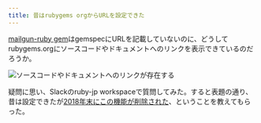 ```yaml
---
title: 昔はrubygems orgからURLを設定できた
---
```

[mailgun-ruby gem](https://rubygems.org/gems/mailgun-ruby)はgemspecにURLを記載していないのに、どうしてrubygems.orgにソースコードやドキュメントへのリンクを表示できているのだろうか。

![](https://lh3.googleusercontent.com/docs/AG8NV2YRc8NVVYV-nQHZikzAeyYXvzZbmfH0nNFnr_5VXHd-tL5eEsH61jwvoSdaOlZat55303JU--7_KsZpsgYZUcaWePArwqf1163uNpc98QWgGbtK9JRrojaFl_GhxzKSjTKotMyWhrQ7sLimqwc7KwbLn45jcDcHl8G9o3nJ0n-zia5yG6FTn1N4yCAamVhqq_ZHLIOaw7G11iRMKhbD8ph84hcA3t817-ss58Vkd_b1VDvJdsJ67KiN3DNlMsT_MdtZiWfKY5OgABD6odtnaQW40s70rCIyCAT7YFIELVztz3h2x4optSxgycscWt5V0dAwvpA2BkeSlP19D4dg1wRPAodIP_v2-Dc9ccsUB7aMHScp9kLYTIXcm8fsAyzdEpmLtklRJM7HJnSSEFS5G3yfihO45YcwaBTR5UFKM8kmueWfKx5wVGYXp32VS6GUdHfTc-AVuz6WvOjCz5_PBdCYWm3utBsJuzC5wHX2u6oy3h_ro_S3kOIGm-g9wDjO6KPwYDU_8Pp0ZgU2A1xCbEAtvrSqoR_v1b1SgUzOXFIXUOOrKU643FIJl7LZJ3xDA0XuP2y7W9WaZn_OUGxaS5P-LMcX3is4TGiwNsHtXgMmGWyN00NcJVbLVZ6F4bPh0va7fEpCPPwHR254VeOEmuKJvFbOXG3z9LF2Q3K2VnVsBQ7YaWZDJgI99_qGE_AZGqLDTKLnJFiohX-ArgP5E5O0ITslnaIDX5vjK0L3V76JIptGslQFfoEJfnHWqyu1cI-MWdxdV_3kThTNIg6V3b_txjJYU_7pAXifaT1ulj7dSIFscKT1oMLoQkHYyx0LBF3GNxK4ltxNKe5v5iWkhye0W3NlQUf04y03QFnW-Rkuy_x1zDhOLkczqlDYgJ7Cn21uXNLUafxieqvqLLGuOCDJW9bke3T1zQ-IXrY8KAOFg8-p6A06J8dKT4IURYo3ci3K-_as9jIE0xRI7UEWIpB4meZlnnM9VWp3Rylvs0G_jMNyFKhWbP874dwcG5n0ctgyu1wCqOBKyS3sPV6ropET-OC4Y6_cbpLk8HQpL-DtLDP6z26PatLC3MusmwPSPgvHVphRWd3-0CalxdykOvjEb7vF45ejMlVqZcAR7FMKRxqBAnorXyPgPrG-brrct_5BJ5HyoEQN65PU_yWXzJOpKqPiA2UHvWKZUjWijD5SdHD44WThGeyJbWUoKABUruoifFqBk2I6eFvjERK5RiVhDvsdcxaWCGomx4oldTPcMUvH "ソースコードやドキュメントへのリンクが存在する")

疑問に思い、Slackのruby-jp workspaceで質問してみた。すると表題の通り、昔は設定できたが[2018年末にこの機能が削除された](https://github.com/rubygems/rubygems.org/pull/1815)、ということを教えてもらった。
